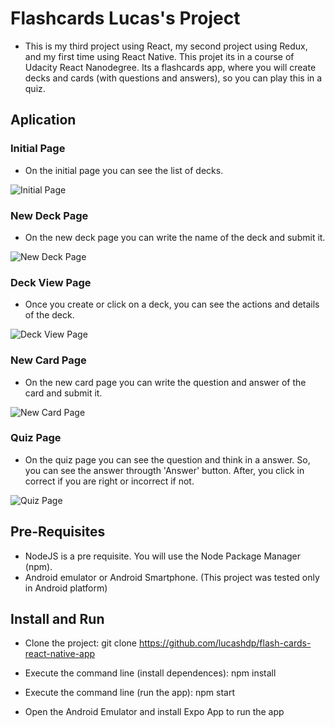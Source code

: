 # Flashcards Lucas's Project

- This is my third project using React, my second project using Redux, and my first time using React Native. This projet its in a course of Udacity React Nanodegree. Its a flashcards app, where you will create decks and cards (with questions and answers), so you can play this in a quiz.

## Aplication

### Initial Page
- On the initial page you can see the list of decks.

![Initial Page](https://raw.githubusercontent.com/lucashdp/flash-cards-react-native-app/master/utils/initialPage.PNG)

### New Deck Page
- On the new deck page you can write the name of the deck and submit it.

![New Deck Page](https://raw.githubusercontent.com/lucashdp/flash-cards-react-native-app/master/utils/newDeck.PNG)

### Deck View Page
- Once you create or click on a deck, you can see the actions and details of the deck.

![Deck View Page](https://raw.githubusercontent.com/lucashdp/flash-cards-react-native-app/master/utils/deckView.PNG)

### New Card Page
- On the new card page you can write the question and answer of the card and submit it.

![New Card Page](https://raw.githubusercontent.com/lucashdp/flash-cards-react-native-app/master/utils/newCard.PNG)

### Quiz Page
- On the quiz page you can see the question and think in a answer. So, you can see the answer througth 'Answer' button. After, you click in correct if you are right or incorrect if not.

![Quiz Page](https://raw.githubusercontent.com/lucashdp/flash-cards-react-native-app/master/utils/quiz.PNG)

## Pre-Requisites

- NodeJS is a pre requisite. You will use the Node Package Manager (npm).
- Android emulator or Android Smartphone. (This project was tested only in Android platform)

## Install and Run

- Clone the project:
    git clone https://github.com/lucashdp/flash-cards-react-native-app

- Execute the command line (install dependences): 
    npm install

- Execute the command line (run the app):
    npm start

- Open the Android Emulator and install Expo App to run the app